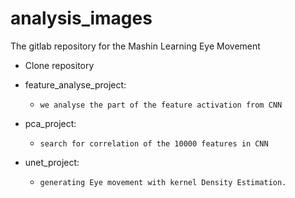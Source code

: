 # analysis_images

The gitlab repository for the Mashin Learning Eye Movement


* Clone repository
* feature_analyse_project:
    * `we analyse the part of the feature activation from CNN`

* pca_project:
    * `search for correlation of the 10000 features in CNN`
 
* unet_project:
    * `generating Eye movement with kernel Density Estimation.`